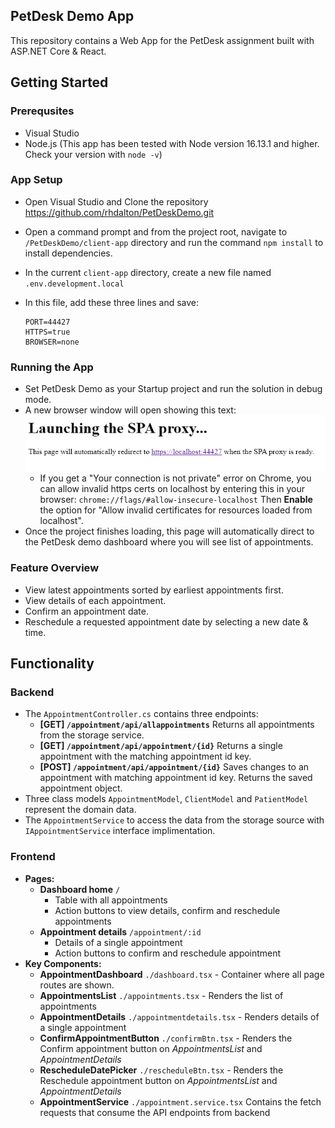 ## PetDesk Demo App

This repository contains a Web App for the PetDesk assignment built with ASP.NET Core & React.



## Getting Started

### Prerequsites

- Visual Studio
- Node.js (This app has been tested with Node version 16.13.1 and higher. Check your version with `node -v`)

### App Setup
- Open Visual Studio and Clone the repository https://github.com/rhdalton/PetDeskDemo.git
- Open a command prompt and from the project root, navigate to `/PetDeskDemo/client-app` directory and run the command `npm install` to install dependencies.
- In the current `client-app` directory, create a new file named `.env.development.local`
- In this file, add these three lines and save:

      PORT=44427
      HTTPS=true
      BROWSER=none

### Running the App
- Set PetDesk Demo as your Startup project and run the solution in debug mode.
- A new browser window will open showing this text:
  ![](https://github.com/rhdalton/PetDeskDemo/blob/master/PetDeskDemo/client-app/src/assets/petdeskdemo1.PNG?raw=true)
  - If you get a "Your connection is not private" error on Chrome, you can allow invalid https certs on localhost by entering this in your browser: `chrome://flags/#allow-insecure-localhost`
  Then **Enable** the option for "Allow invalid certificates for resources loaded from localhost".
- Once the project finishes loading, this page will automatically direct to the PetDesk demo dashboard where you will see list of appointments.

### Feature Overview
- View latest appointments sorted by earliest appointments first.
- View details of each appointment.
- Confirm an appointment date.
- Reschedule a requested appointment date by selecting a new date & time.

## Functionality

### Backend
- The `AppointmentController.cs` contains three endpoints:
  - **[GET] `/appointment/api/allappointments`** Returns all appointments from the storage service.
  - **[GET] `/appointment/api/appointment/{id}`** Returns a single appointment with the matching appointment id key.
  - **[POST] `/appointment/api/appointment/{id}`** Saves changes to an appointment with matching appointment id key. Returns the saved appointment object.
- Three class models `AppointmentModel`, `ClientModel` and `PatientModel` represent the domain data.
- The `AppointmentService` to access the data from the storage source with `IAppointmentService` interface implimentation.

### Frontend

- **Pages:**
  - **Dashboard home** `/`
    - Table with all appointments
    - Action buttons to view details, confirm and reschedule appointments
  - **Appointment details** `/appointment/:id`
    - Details of a single appointment
    - Action buttons to confirm and reschedule appointment
- **Key Components:**
  - **AppointmentDashboard** `./dashboard.tsx` - Container where all page routes are shown.
  - **AppointmentsList** `./appointments.tsx` - Renders the list of appointments
  - **AppointmentDetails** `./appointmentdetails.tsx` - Renders details of a single appointment
  - **ConfirmAppointmentButton** `./confirmBtn.tsx` - Renders the Confirm appointment button on *AppointmentsList* and *AppointmentDetails*
  - **RescheduleDatePicker** `./rescheduleBtn.tsx` - Renders the Reschedule appointment button on *AppointmentsList* and *AppointmentDetails*
  - **AppointmentService** `./appointment.service.tsx` Contains the fetch requests that consume the API endpoints from backend